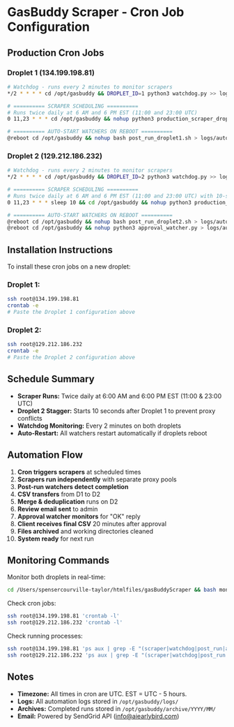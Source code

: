 # GasBuddy Scraper - Cron Job Configuration

## Production Cron Jobs

### Droplet 1 (134.199.198.81)

```bash
# Watchdog - runs every 2 minutes to monitor scrapers
*/2 * * * * cd /opt/gasbuddy && DROPLET_ID=1 python3 watchdog.py >> logs/watchdog_droplet1.log 2>&1

# ========== SCRAPER SCHEDULING ==========
# Runs twice daily at 6 AM and 6 PM EST (11:00 and 23:00 UTC)
0 11,23 * * * cd /opt/gasbuddy && nohup python3 production_scraper_droplet1.py > /dev/null 2>&1 &

# ========== AUTO-START WATCHERS ON REBOOT ==========
@reboot cd /opt/gasbuddy && nohup bash post_run_droplet1.sh > logs/auto_transfer.log 2>&1 &
```

### Droplet 2 (129.212.186.232)

```bash
# Watchdog - runs every 2 minutes to monitor scrapers
*/2 * * * * cd /opt/gasbuddy && DROPLET_ID=2 python3 watchdog.py >> logs/watchdog_droplet2.log 2>&1

# ========== SCRAPER SCHEDULING ==========
# Runs twice daily at 6 AM and 6 PM EST (11:00 and 23:00 UTC) with 10-second stagger
0 11,23 * * * sleep 10 && cd /opt/gasbuddy && nohup python3 production_scraper_droplet2.py > /dev/null 2>&1 &

# ========== AUTO-START WATCHERS ON REBOOT ==========
@reboot cd /opt/gasbuddy && nohup bash post_run_droplet2.sh > logs/auto_merge.log 2>&1 &
@reboot cd /opt/gasbuddy && nohup python3 approval_watcher.py > logs/auto_approval.log 2>&1 &
```

## Installation Instructions

To install these cron jobs on a new droplet:

### Droplet 1:
```bash
ssh root@134.199.198.81
crontab -e
# Paste the Droplet 1 configuration above
```

### Droplet 2:
```bash
ssh root@129.212.186.232
crontab -e
# Paste the Droplet 2 configuration above
```

## Schedule Summary

- **Scraper Runs:** Twice daily at 6:00 AM and 6:00 PM EST (11:00 & 23:00 UTC)
- **Droplet 2 Stagger:** Starts 10 seconds after Droplet 1 to prevent proxy conflicts
- **Watchdog Monitoring:** Every 2 minutes on both droplets
- **Auto-Restart:** All watchers restart automatically if droplets reboot

## Automation Flow

1. **Cron triggers scrapers** at scheduled times
2. **Scrapers run independently** with separate proxy pools
3. **Post-run watchers detect completion**
4. **CSV transfers** from D1 to D2
5. **Merge & deduplication** runs on D2
6. **Review email sent** to admin
7. **Approval watcher monitors** for "OK" reply
8. **Client receives final CSV** 20 minutes after approval
9. **Files archived** and working directories cleaned
10. **System ready** for next run

## Monitoring Commands

Monitor both droplets in real-time:
```bash
cd /Users/spensercourville-taylor/htmlfiles/gasBuddyScraper && bash monitor_both_droplets.sh
```

Check cron jobs:
```bash
ssh root@134.199.198.81 'crontab -l'
ssh root@129.212.186.232 'crontab -l'
```

Check running processes:
```bash
ssh root@134.199.198.81 'ps aux | grep -E "(scraper|watchdog|post_run|approval)" | grep -v grep'
ssh root@129.212.186.232 'ps aux | grep -E "(scraper|watchdog|post_run|approval)" | grep -v grep'
```

## Notes

- **Timezone:** All times in cron are UTC. EST = UTC - 5 hours.
- **Logs:** All automation logs stored in `/opt/gasbuddy/logs/`
- **Archives:** Completed runs stored in `/opt/gasbuddy/archive/YYYY/MM/`
- **Email:** Powered by SendGrid API (info@aiearlybird.com)

